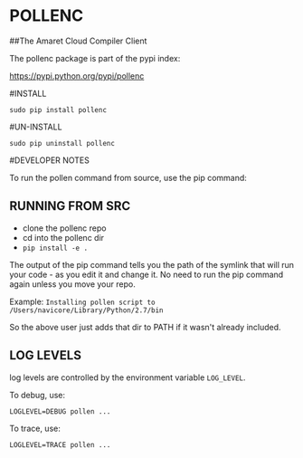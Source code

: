 POLLENC
===========

##The Amaret Cloud Compiler Client

The pollenc package is part of the pypi index:

https://pypi.python.org/pypi/pollenc

#INSTALL

`sudo pip install pollenc`

#UN-INSTALL

`sudo pip uninstall pollenc`

#DEVELOPER NOTES

To run the pollen command from source, use the pip command:

## RUNNING FROM SRC
* clone the pollenc repo
* cd into the pollenc dir
* `pip install -e .`

The output of the pip command tells you the path of the symlink that will
run your code - as you edit it and change it.  No need to run the pip command
again unless you move your repo.

Example: `Installing pollen script to /Users/navicore/Library/Python/2.7/bin`

So the above user just adds that dir to PATH if it wasn't already included.

## LOG LEVELS

log levels are controlled by the environment variable `LOG_LEVEL`.

To debug, use:

`LOGLEVEL=DEBUG pollen ...`

To trace, use:

`LOGLEVEL=TRACE pollen ...`

